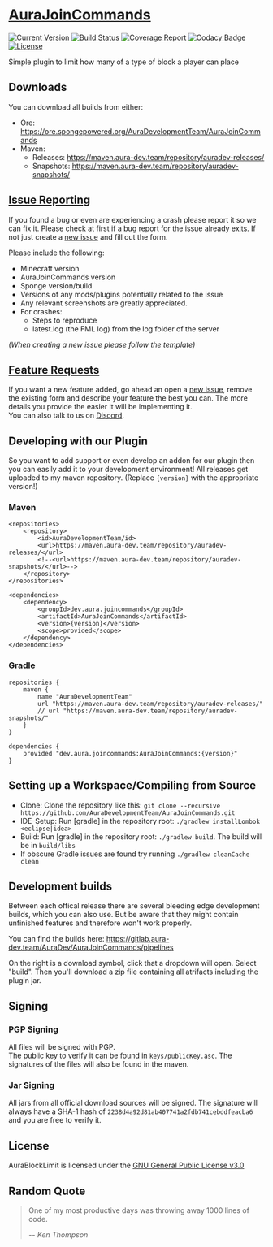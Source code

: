 # [AuraJoinCommands](https://github.com/AuraDevelopmentTeam/AuraJoinCommands)

[![Current Version](https://badge.fury.io/gh/AuraDevelopmentTeam%2FAuraJoinCommands.svg)](https://maven.aura-dev.team/service/rest/repository/browse/auradev-releases/dev/aura/joincommands/AuraJoinCommands/)
[![Build Status](https://gitlab.aura-dev.team/AuraDev/AuraJoinCommands/badges/master/build.svg)](https://gitlab.aura-dev.team/AuraDev/AuraJoinCommands/pipelines)
[![Coverage Report](https://gitlab.aura-dev.team/AuraDev/AuraJoinCommands/badges/master/coverage.svg)](https://gitlab.aura-dev.team/AuraDev/AuraJoinCommands/pipelines)
[![Codacy Badge](https://api.codacy.com/project/badge/Grade/6ea008aa3b5a496793e468968f10fce0)](https://www.codacy.com/app/AuraDevelopmentTeam/AuraJoinCommands?utm_source=github.com&amp;utm_medium=referral&amp;utm_content=AuraDevelopmentTeam/AuraJoinCommands&amp;utm_campaign=Badge_Grade)
[![License](https://img.shields.io/github/license/AuraDevelopmentTeam/AuraJoinCommands.svg)](https://github.com/AuraDevelopmentTeam/AuraJoinCommands/blob/master/LICENSE)

Simple plugin to limit how many of a type of block a player can place

## Downloads

You can download all builds from either:

- Ore: https://ore.spongepowered.org/AuraDevelopmentTeam/AuraJoinCommands
- Maven:
  - Releases: https://maven.aura-dev.team/repository/auradev-releases/
  - Snapshots: https://maven.aura-dev.team/repository/auradev-snapshots/

## [Issue Reporting](https://github.com/AuraDevelopmentTeam/AuraJoinCommands/issues)

If you found a bug or even are experiencing a crash please report it so we can fix it. Please check at first if a bug report for the issue already
[exits](https://github.com/AuraDevelopmentTeam/AuraJoinCommands/issues). If not just create a
[new issue](https://github.com/AuraDevelopmentTeam/AuraJoinCommands/issues/new) and fill out the form.

Please include the following:

* Minecraft version
* AuraJoinCommands version
* Sponge version/build
* Versions of any mods/plugins potentially related to the issue
* Any relevant screenshots are greatly appreciated.
* For crashes:
  * Steps to reproduce
  * latest.log (the FML log) from the log folder of the server

*(When creating a new issue please follow the template)*

## [Feature Requests](https://github.com/AuraDevelopmentTeam/AuraJoinCommands/issues)

If you want a new feature added, go ahead an open a [new issue](https://github.com/AuraDevelopmentTeam/AuraJoinCommands/issues/new), remove the existing form and
describe your feature the best you can. The more details you provide the easier it will be implementing it.  
You can also talk to us on [Discord](https://discord.me/bungeechat).

## Developing with our Plugin

So you want to add support or even develop an addon for our plugin then you can easily add it to your development environment! All releases get uploaded to my
maven repository. (Replace `{version}` with the appropriate version!)

### Maven

    <repositories>
        <repository>
            <id>AuraDevelopmentTeam/id>
            <url>https://maven.aura-dev.team/repository/auradev-releases/</url>
            <!--<url>https://maven.aura-dev.team/repository/auradev-snapshots/</url>-->
        </repository>
    </repositories>

    <dependencies>
        <dependency>
            <groupId>dev.aura.joincommands</groupId>
            <artifactId>AuraJoinCommands</artifactId>
            <version>{version}</version>
            <scope>provided</scope>
        </dependency>
    </dependencies>

### Gradle

    repositories {
        maven {
            name "AuraDevelopmentTeam"
            url "https://maven.aura-dev.team/repository/auradev-releases/"
            // url "https://maven.aura-dev.team/repository/auradev-snapshots/"
        }
    }

    dependencies {
        provided "dev.aura.joincommands:AuraJoinCommands:{version}"
    }

## Setting up a Workspace/Compiling from Source

* Clone: Clone the repository like this: `git clone --recursive https://github.com/AuraDevelopmentTeam/AuraJoinCommands.git`
* IDE-Setup: Run [gradle] in the repository root: `./gradlew installLombok <eclipse|idea>`
* Build: Run [gradle] in the repository root: `./gradlew build`. The build will be in `build/libs`
* If obscure Gradle issues are found try running `./gradlew cleanCache clean`

## Development builds

Between each offical release there are several bleeding edge development builds, which you can also use. But be aware that they might contain unfinished
features and therefore won't work properly.

You can find the builds here: https://gitlab.aura-dev.team/AuraDev/AuraJoinCommands/pipelines

On the right is a download symbol, click that a dropdown will open. Select "build". Then you'll download a zip file containing all atrifacts including the
plugin jar.

## Signing

### PGP Signing

All files will be signed with PGP.  
The public key to verify it can be found in `keys/publicKey.asc`. The signatures of the files will also be found in the maven.

### Jar Signing

All jars from all official download sources will be signed. The signature will always have a SHA-1 hash of `2238d4a92d81ab407741a2fdb741cebddfeacba6` and you
are free to verify it.

## License

AuraBlockLimit is licensed under the [GNU General Public License v3.0](https://www.gnu.org/licenses/gpl-3.0.html)

## Random Quote

> One of my most productive days was throwing away 1000 lines of code.
>
> -- <cite>Ken Thompson</cite>
